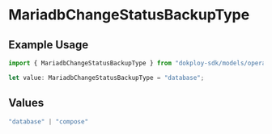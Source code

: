 # MariadbChangeStatusBackupType

## Example Usage

```typescript
import { MariadbChangeStatusBackupType } from "dokploy-sdk/models/operations";

let value: MariadbChangeStatusBackupType = "database";
```

## Values

```typescript
"database" | "compose"
```